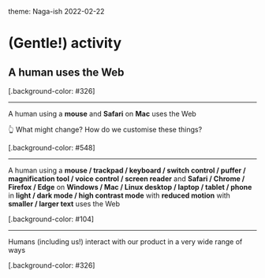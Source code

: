 theme: Naga-ish 2022-02-22

# **(Gentle!) activity**
## A human uses the Web

[.background-color: #326]

---

A human
using a **mouse** and **Safari** on **Mac**
uses the Web

👆
What might change?
How do we customise these things?

[.background-color: #548]

---

A human
using a **mouse / trackpad / keyboard / switch control / puffer / magnification tool / voice control / screen reader** and **Safari / Chrome / Firefox / Edge** on **Windows / Mac / Linux desktop / laptop / tablet / phone** in **light / dark mode / high contrast mode** with **reduced motion** with **smaller / larger text**
uses the Web

[.background-color: #104]

---

Humans (including us!) interact with our product in a very wide range of ways

[.background-color: #326]
